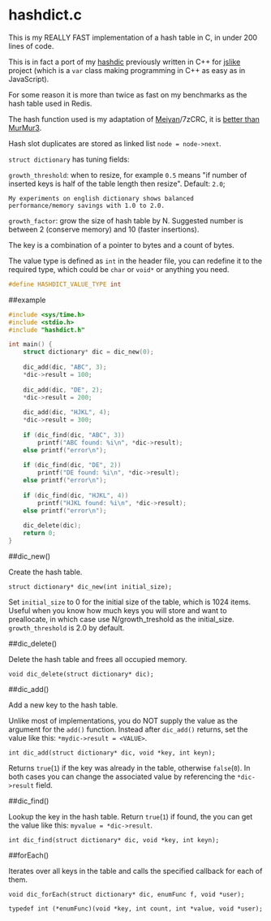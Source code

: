# hashdict.c

This is my REALLY FAST implementation of a hash table in C, in under 200 lines of code.

This is in fact a port of my [hashdic][cppversion] previously written in C++ for [jslike][jslike] project (which is a `var` class making programming in C++ as easy as in JavaScript).

[cppversion]: https://github.com/exebook/hashdic
[jslike]: https://github.com/exebook/jslike

For some reason it is more than twice as fast on my benchmarks as the hash table used in Redis.

The hash function used is my adaptation of [Meiyan][cmp2]/7zCRC, it is [better than MurMur3][cmp1].

[cmp1]: https://www.strchr.com/hash_functions
[cmp2]: http://www.sanmayce.com/Fastest_Hash/

Hash slot duplicates are stored as linked list `node = node->next`.


`struct dictionary` has tuning fields:

`growth_threshold`: when to resize, for example `0.5` means "if number of inserted keys is half of the table length then resize". Default: `2.0`;
	
	My experiments on english dictionary shows balanced
	performance/memory savings with 1.0 to 2.0.

`growth_factor`: grow the size of hash table by N. Suggested number is between 2 (conserve memory) and 10 (faster insertions).

The key is a combination of a pointer to bytes and a count of bytes.

The value type is defined as `int` in the header file, you can redefine it to the required type, which could be `char` or `void*` or anything you need.

```c
#define HASHDICT_VALUE_TYPE int
```

##example

```c
#include <sys/time.h>
#include <stdio.h>
#include "hashdict.h"

int main() {
	struct dictionary* dic = dic_new(0);
	
	dic_add(dic, "ABC", 3);
	*dic->result = 100;
	
	dic_add(dic, "DE", 2);
	*dic->result = 200;
	
	dic_add(dic, "HJKL", 4);
	*dic->result = 300;
	
	if (dic_find(dic, "ABC", 3))
		printf("ABC found: %i\n", *dic->result);
	else printf("error\n");
	
	if (dic_find(dic, "DE", 2))
		printf("DE found: %i\n", *dic->result);
	else printf("error\n");
	
	if (dic_find(dic, "HJKL", 4))
		printf("HJKL found: %i\n", *dic->result);
	else printf("error\n");
	
	dic_delete(dic);
	return 0;
}
```

##dic_new()

Create the hash table.

`struct dictionary* dic_new(int initial_size);`

Set `initial_size` to 0 for the initial size of the table, which is 1024 items. Useful when you know how much keys you will store and want to preallocate, in which case use N/growth_treshold as the initial_size. `growth_threshold` is 2.0 by default.

##dic_delete()

Delete the hash table and frees all occupied memory.

`void dic_delete(struct dictionary* dic);`

##dic_add()

Add a new key to the hash table.

Unlike most of implementations, you do NOT supply the value as the argument for the `add()` function. Instead after `dic_add()` returns, set the value like this: `*mydic->result = <VALUE>`.

`int dic_add(struct dictionary* dic, void *key, int keyn);`

Returns `true`(`1`) if the key was already in the table, otherwise `false`(`0`). In both cases you can change the associated value by referencing the `*dic->result` field.

##dic_find()

Lookup the key in the hash table. Return `true`(`1`) if found, the you can get the value like this: `myvalue = *dic->result`. 

`int dic_find(struct dictionary* dic, void *key, int keyn);`

##forEach()

Iterates over all keys in the table and calls the specified callback for each of them.

`void dic_forEach(struct dictionary* dic, enumFunc f, void *user);`

`typedef int (*enumFunc)(void *key, int count, int *value, void *user);`



